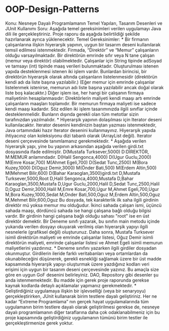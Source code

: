 # OOP-Design-Patterns
Konu: Nesneye Dayalı Programlamanın Temel Yapıları, Tasarım Desenleri ve JUnit Kullanımı Soru: Aşağıda temel gereksinimleri verilen uygulamayı Java dili ile gerçekleştiriniz. Proje raporu da aşağıda belirtildiği şekilde hazırlanarak ayrıca yüklenecektir. Temel Gereksinimler: * Bir firmanın çalışanlarına ilişkin hiyerarşik yapının, uygun bir tasarım deseni kullanılarak temsil edilmesi istenmektedir. Firmada, “Direktör” ve “Memur” çalışanların olduğu varsayılmaktadır. Bir direktörün emrinde sıfır veya N tane çalışan (memur veya direktör) olabilmektedir. Çalışanlar için String tipinde adSoyad ve tamsayı (int) tipinde maaş verileri bulunmaktadır. Oluşturulması istenen yapıda desteklenmesi istenen iki işlem vardır. Bunlardan birincisi, bir direktörün hiyerarşik olarak altında çalışanların listelenmesidir (direktörün kendi adı da liste başına yazılabilir.) (Eğer memur için emrinde çalışanlar listelenmek istenirse, memurun adı liste başına yazılabilir ancak doğal olarak liste boş kalacaktır.) Diğer işlem ise, her hangi bir çalışanın firmaya maliyetinin hesaplanmasıdır: Direktörlerin maliyeti kendi maaşı artı emrinde çalışanların maaşları toplamıdır. Bir memurun firmaya maliyeti ise sadece kendi maaşı kadardır. Söz edilen iki işlem tasarımınızda ilgili sınıflar içinde desteklenmelidir. Bunların dışında gerekli olan tüm metotlar sizin tarafınızdan yazılmalıdır. * Hiyerarşik yapının dolaşılması için Iterator deseni kullanılacaktır. Iterator desenini kendinizin baştan yazması istenmektedir, Java ortamındaki hazır Iterator desenini kullanmayınız. Hiyerarşik yapıda ihtiyacınız olan koleksiyonu dizi tabanlı olarak (ArrayList değil). Iterator deseni çerçevesinde tanımlamanız gerekmektedir. * Aşağıda verilen hiyerarşik yapı, yine bu yapının arkasından aşağıda verilen girdi.txt dosyasında ifade edilmiştir. D(Mustafa Turksever,5000) D:DİREKTÖR, M:MEMUR anlamındadır. D(Halil Sengonca,4000) D(Ugur Guclu,2000) M(Emre Kosar,700) M(Ahmet Egeli,700) D(Sedat Tunc,2500) M(Bora Kuzey,1000) D(Oguz Demir,3000) M(Önder Bati,500) M(Erdem Altin,500) M(Mehmet Bilir,600) D(Bahar Karaoglan,3500)girdi.txt D,Mustafa Turksever,5000,Root D,Halil Sengonca,4000,Mustafa D,Bahar Karaoglan,3500,Mustafa D,Ugur Guclu,2000,Halil D,Sedat Tunc,2500,Halil D,Oguz Demir,3000,Halil M,Emre Kosar,700,Ugur M,Ahmet Egeli,700,Ugur M,Bora Kuzey,1000,Sedat M,Onder Bati,500,Oguz M,Erdem Altin,500,Oguz M,Mehmet Bilir,600,Oguz Bu dosyada, tek karakterlik ilk saha ilgili girdinin direktör mü yoksa memur mu olduğudur. İkinci sahada çalışan ismi, üçüncü sahada maaşı, dördüncü sahada ise hangi çalışana bağlı olduğu bilgisi vardır. Bir girdinin hangi çalışana bağlı olduğu sahası "root" ise en üst direktör demektir. Bir Deneme sınıfı yazarak, bu sınıfın main metodu içinde yukarıda verilen dosyayı okuyarak verilmiş olan hiyerarşik yapıyı ilgili nesnelerle (grafiksel değil) oluşturunuz. Daha sonra, Mustafa Turksever isimli direktörün maliyeti ve emrinde çalışanlar listesi, Oğuz Demir isimli direktörün maliyeti, emrinde çalışanlar listesi ve Ahmet Egeli isimli memurun maliyetlerini yazdırınız. * Deneme sınıfını yazarken ilgili girdiler dosyadan okunmuştur. Girdilerin ileride farklı veritabanları veya ortamlardan da okunabileceğini düşünerek, gerekli esnekliği sağlamak üzere bir üst madde kapsamında hiyerarşik yapıyı oluşturmak üzere yazdığınız kodları veri erişimi için uygun bir tasarım deseni çerçevesinde yazınız. Bu amaçla size göre en uygun GoF desenini belirleyiniz. DAO, Repository gibi desenler şu anda istenmemektedir. Bu madde için gerek proje raporunda gerekse kaynak kodlarda detaylı açıklamalar yapmanız gerekmektedir. * Geliştirdiğiniz uygulamaya ilişkin bir işlevselliği (veya bir senaryoyu) gerçekleştirirken, JUnit kullanarak birim testlere dayalı geliştiriniz. Her ne kadar “Extreme Programlama” nın gerçek hayat uygulamalarında tüm uygulamanın birim testlere dayalı olarak geliştirilmesi gerekse de, nesneye dayalı programlamanın diğer taraflarına daha çok odaklanabilmeniz için bu proje kapsamında geliştirdiğiniz uygulamanın tümünü birim testler ile gerçekleştirmenize gerek yoktur.
